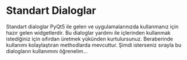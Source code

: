 # Standart Dialoglar

Standart dialoglar PyQt5 ile gelen ve uygulamalarınızda kullanmanız için hazır gelen widgetlerdir. Bu dialoglar yardımı ile içlerinden kullanmak istediğiniz için sıfırdan üretmek yükünden kurtulursunuz. Beraberinde kullanımı kolaylaştıran methodlarda mevcuttur. Şimdi isterseniz sırayla bu dialogların kullanımını öğrenelim...

